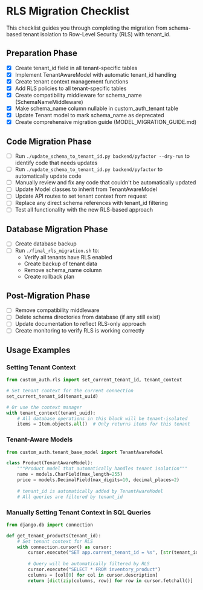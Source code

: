# RLS Migration Checklist

This checklist guides you through completing the migration from schema-based tenant isolation to Row-Level Security (RLS) with tenant_id.

## Preparation Phase

- [x] Create tenant_id field in all tenant-specific tables
- [x] Implement TenantAwareModel with automatic tenant_id handling
- [x] Create tenant context management functions
- [x] Add RLS policies to all tenant-specific tables
- [x] Create compatibility middleware for schema_name (SchemaNameMiddleware)
- [x] Make schema_name column nullable in custom_auth_tenant table
- [x] Update Tenant model to mark schema_name as deprecated
- [x] Create comprehensive migration guide (MODEL_MIGRATION_GUIDE.md)

## Code Migration Phase

- [ ] Run `./update_schema_to_tenant_id.py backend/pyfactor --dry-run` to identify code that needs updates
- [ ] Run `./update_schema_to_tenant_id.py backend/pyfactor` to automatically update code
- [ ] Manually review and fix any code that couldn't be automatically updated
- [ ] Update Model classes to inherit from TenantAwareModel
- [ ] Update API routes to set tenant context from request
- [ ] Replace any direct schema references with tenant_id filtering
- [ ] Test all functionality with the new RLS-based approach

## Database Migration Phase

- [ ] Create database backup
- [ ] Run `./final_rls_migration.sh` to:
  - Verify all tenants have RLS enabled
  - Create backup of tenant data
  - Remove schema_name column
  - Create rollback plan

## Post-Migration Phase

- [ ] Remove compatibility middleware
- [ ] Delete schema directories from database (if any still exist)
- [ ] Update documentation to reflect RLS-only approach
- [ ] Create monitoring to verify RLS is working correctly

## Usage Examples

### Setting Tenant Context

```python
from custom_auth.rls import set_current_tenant_id, tenant_context

# Set tenant context for the current connection
set_current_tenant_id(tenant_uuid)

# Or use the context manager
with tenant_context(tenant_uuid):
    # All database operations in this block will be tenant-isolated
    items = Item.objects.all()  # Only returns items for this tenant
```

### Tenant-Aware Models

```python
from custom_auth.tenant_base_model import TenantAwareModel

class Product(TenantAwareModel):
    """Product model that automatically handles tenant isolation"""
    name = models.CharField(max_length=255)
    price = models.DecimalField(max_digits=10, decimal_places=2)
    
    # tenant_id is automatically added by TenantAwareModel
    # All queries are filtered by tenant_id
```

### Manually Setting Tenant Context in SQL Queries

```python
from django.db import connection

def get_tenant_products(tenant_id):
    # Set tenant context for RLS
    with connection.cursor() as cursor:
        cursor.execute("SET app.current_tenant_id = %s", [str(tenant_id)])
        
        # Query will be automatically filtered by RLS
        cursor.execute("SELECT * FROM inventory_product")
        columns = [col[0] for col in cursor.description]
        return [dict(zip(columns, row)) for row in cursor.fetchall()]
``` 